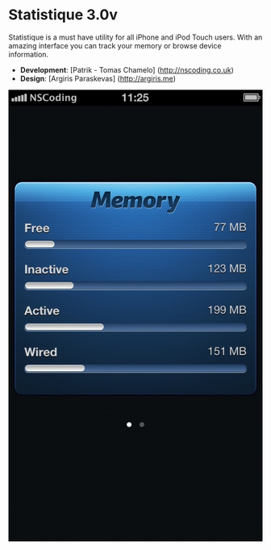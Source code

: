 Statistique 3.0v
================

Statistique is a must have utility for all iPhone and iPod Touch users. With an amazing interface you can track your memory or browse device information.

- **Development**: [Patrik - Tomas Chamelo] (http://nscoding.co.uk)
- **Design**: [Argiris Paraskevas] (http://argiris.me)

[<img src="Statistique.jpg">](http://nscoding.co.uk)
